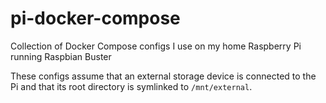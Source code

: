 # pi-docker-compose

Collection of Docker Compose configs I use on my home Raspberry Pi running Raspbian Buster

These configs assume that an external storage device is connected to the Pi and that its root directory is symlinked to `/mnt/external`.
